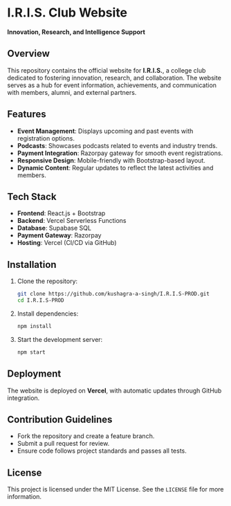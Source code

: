 
# I.R.I.S. Club Website  
**Innovation, Research, and Intelligence Support**

## Overview  
This repository contains the official website for **I.R.I.S.**, a college club dedicated to fostering innovation, research, and collaboration. The website serves as a hub for event information, achievements, and communication with members, alumni, and external partners.

## Features  
- **Event Management**: Displays upcoming and past events with registration options.  
- **Podcasts**: Showcases podcasts related to events and industry trends.  
- **Payment Integration**: Razorpay gateway for smooth event registrations.  
- **Responsive Design**: Mobile-friendly with Bootstrap-based layout.  
- **Dynamic Content**: Regular updates to reflect the latest activities and members.

## Tech Stack  
- **Frontend**: React.js + Bootstrap  
- **Backend**: Vercel Serverless Functions  
- **Database**: Supabase SQL  
- **Payment Gateway**: Razorpay  
- **Hosting**: Vercel (CI/CD via GitHub)

## Installation  
1. Clone the repository:  
   ```bash
   git clone https://github.com/kushagra-a-singh/I.R.I.S-PROD.git
   cd I.R.I.S-PROD
   ```
2. Install dependencies:  
   ```bash
   npm install
   ```
3. Start the development server:  
   ```bash
   npm start
   ```

## Deployment  
The website is deployed on **Vercel**, with automatic updates through GitHub integration.

## Contribution Guidelines  
- Fork the repository and create a feature branch.  
- Submit a pull request for review.  
- Ensure code follows project standards and passes all tests.

## License  
This project is licensed under the MIT License. See the `LICENSE` file for more information.
